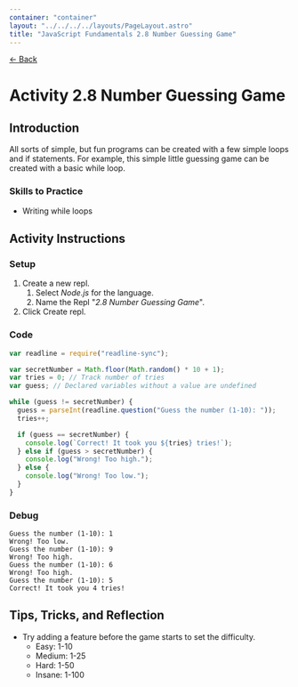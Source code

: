 ```yaml
---
container: "container"
layout: "../../../../layouts/PageLayout.astro"
title: "JavaScript Fundamentals 2.8 Number Guessing Game"
---
```


[← Back](/comp-sci/javascript/)

# Activity 2.8 Number Guessing Game

## Introduction

All sorts of simple, but fun programs can be created with a few simple loops and if statements. For example, this simple little guessing game can be created with a basic while loop.

### Skills to Practice

- Writing while loops

## Activity Instructions

### Setup

1. Create a new repl.
   1. Select _Node.js_ for the language.
   2. Name the Repl "_2.8 Number Guessing Game_".
2. Click Create repl.

### Code

```javascript
var readline = require("readline-sync");

var secretNumber = Math.floor(Math.random() * 10 + 1);
var tries = 0; // Track number of tries
var guess; // Declared variables without a value are undefined

while (guess != secretNumber) {
  guess = parseInt(readline.question("Guess the number (1-10): "));
  tries++;

  if (guess == secretNumber) {
    console.log(`Correct! It took you ${tries} tries!`);
  } else if (guess > secretNumber) {
    console.log("Wrong! Too high.");
  } else {
    console.log("Wrong! Too low.");
  }
}
```

### Debug

```
Guess the number (1-10): 1
Wrong! Too low.
Guess the number (1-10): 9
Wrong! Too high.
Guess the number (1-10): 6
Wrong! Too high.
Guess the number (1-10): 5
Correct! It took you 4 tries!
```

## Tips, Tricks, and Reflection

- Try adding a feature before the game starts to set the difficulty.
  - Easy: 1-10
  - Medium: 1-25
  - Hard: 1-50
  - Insane: 1-100
